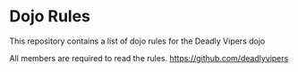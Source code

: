 Dojo Rules
==========

This repository contains a list of dojo rules for the Deadly Vipers dojo

All members are required to read the rules. https://github.com/deadlyvipers

